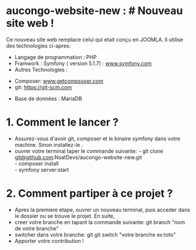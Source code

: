 # aucongo-website-new : # Nouveau site web !

Ce nouveau site web remplace celui qui etait conçu en JOOMLA. Il utilise des technologies ci-apres:
  * Langage de programmation : PHP
  * Framwork : Symfony ( version 5.1.7) : www.symfony.com
  * Autres Technologies : 
  - Composer: www.getcompsoser.com
  - git: https://git-scm.com
  * Base de données : MariaDB

# 1. Comment le lancer ?
 * Assurez-vous d'avoir git, composer et le binaire symfony dans votre machine. Sinon installez-le .
 * ouvrer votre terminal taper le commande suivante: - git clone git@github.com:NsatDevs/aucongo-website-new.git <br>
                                                     - composer install<br>
                                                     - symfony server:start
# 2. Comment partiper  à ce projet ?
 * Apres la premiere etape, ouvrer un nouveau terminal, puis acceder dans le dossier ou se trouve le projet. En suite, 
 * creer votre branche en tapant la commande suivante: git branch "nom de votre branche"
 * switcher dans votre branche: git git switch "votre branche ex:toto"
 * Apporter votre contribution !
